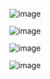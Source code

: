 





![image](https://user-images.githubusercontent.com/12541755/113860464-b346f980-976b-11eb-8d54-ad56bad298bd.png)

![image](https://user-images.githubusercontent.com/12541755/113863973-f30fe000-976f-11eb-8e11-f8b0b9d1caf1.png)

![image](https://user-images.githubusercontent.com/12541755/114029165-dd1d2080-983e-11eb-842d-892ecf53ef55.png)


![image](https://user-images.githubusercontent.com/12541755/114065272-187c1700-9860-11eb-8c9a-ff0a28e33b5f.png)
